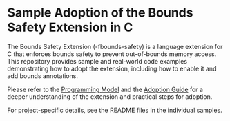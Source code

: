 # Sample Adoption of the Bounds Safety Extension in C

The Bounds Safety Extension (-fbounds-safety) is a language extension for C that enforces bounds safety to prevent out-of-bounds memory access. This repository provides sample and real-world code examples demonstrating how to adopt the extension, including how to enable it and add bounds annotations.

Please refer to the [Programming Model](https://clang.llvm.org/docs/BoundsSafety.html#programming-model) and the [Adoption Guide](https://clang.llvm.org/docs/BoundsSafetyAdoptionGuide.html) for a deeper understanding of the extension and practical steps for adoption.

For project-specific details, see the README files in the individual samples.
